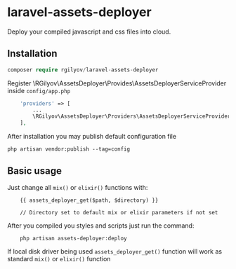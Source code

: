 # laravel-assets-deployer
Deploy your compiled javascript and css files into cloud.

## Installation ##

```php
composer require rgilyov/laravel-assets-deployer
```

Register \RGilyov\AssetsDeployer\Provides\AssetsDeployerServiceProvider inside `config/app.php`
```php
    'providers' => [
        ...
        \RGilyov\AssetsDeployer\Providers\AssetsDeployerServiceProvider::class,
    ],
```

After installation you may publish default configuration file
```
php artisan vendor:publish --tag=config
```

## Basic usage ##

Just change all `mix()` or `elixir()` functions with:

```
    {{ assets_deployer_get($path, $directory) }}
    
    // Directory set to default mix or elixir parameters if not set
```

After you compiled you styles and scripts just run the command:

```
    php artisan assets-deployer:deploy
```

If local disk driver being used `assets_deployer_get()` function will work as standard `mix()` or `elixir()` function
